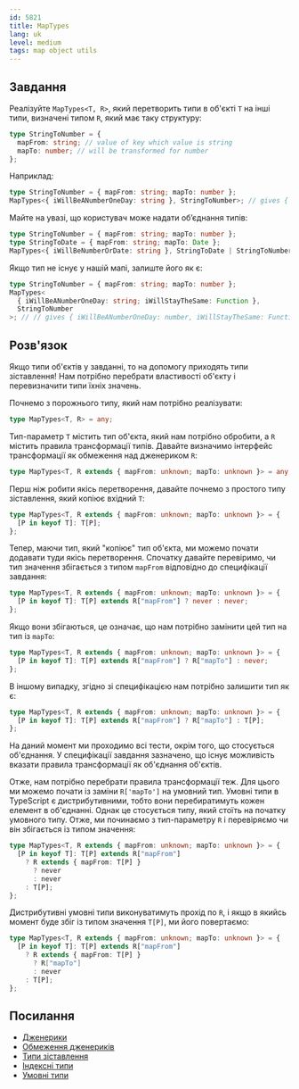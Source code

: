 ```yaml
---
id: 5821
title: MapTypes
lang: uk
level: medium
tags: map object utils
---
```


## Завдання

Реалізуйте `MapTypes<T, R>`, який перетворить типи в об'єкті `T` на інші типи,
визначені типом `R`, який має таку структуру:

```typescript
type StringToNumber = {
  mapFrom: string; // value of key which value is string
  mapTo: number; // will be transformed for number
};
```

Наприклад:

```typescript
type StringToNumber = { mapFrom: string; mapTo: number };
MapTypes<{ iWillBeANumberOneDay: string }, StringToNumber>; // gives { iWillBeANumberOneDay: number; }
```

Майте на увазі, що користувач може надати об’єднання типів:

```typescript
type StringToNumber = { mapFrom: string; mapTo: number };
type StringToDate = { mapFrom: string; mapTo: Date };
MapTypes<{ iWillBeNumberOrDate: string }, StringToDate | StringToNumber>; // gives { iWillBeNumberOrDate: number | Date; }
```

Якщо тип не існує у нашій мапі, залиште його як є:

```typescript
type StringToNumber = { mapFrom: string; mapTo: number };
MapTypes<
  { iWillBeANumberOneDay: string; iWillStayTheSame: Function },
  StringToNumber
>; // // gives { iWillBeANumberOneDay: number, iWillStayTheSame: Function }
```

## Розв'язок

Якщо типи об'єктів у завданні, то на допомогу приходять типи зіставлення!
Нам потрібно перебрати властивості об'єкту і перевизначити типи їхніх значень.

Почнемо з порожнього типу, який нам потрібно реалізувати:

```typescript
type MapTypes<T, R> = any;
```

Тип-параметр `T` містить тип об'єкта, який нам потрібно обробити, а `R` містить
правила трансформації типів. Давайте визначимо інтерфейс трансформації як обмеження
над дженериком `R`:

```typescript
type MapTypes<T, R extends { mapFrom: unknown; mapTo: unknown }> = any;
```

Перш ніж робити якісь перетворення, давайте почнемо з простого типу зіставлення,
який копіює вхідний `T`:

```typescript
type MapTypes<T, R extends { mapFrom: unknown; mapTo: unknown }> = {
  [P in keyof T]: T[P];
};
```

Тепер, маючи тип, який "копіює" тип об'єкта, ми можемо почати додавати туди якісь
перетворення. Спочатку давайте перевіримо, чи тип значення збігається з типом `mapFrom`
відповідно до специфікації завдання:

```typescript
type MapTypes<T, R extends { mapFrom: unknown; mapTo: unknown }> = {
  [P in keyof T]: T[P] extends R["mapFrom"] ? never : never;
};
```

Якщо вони збігаються, це означає, що нам потрібно замінити цей тип на тип із `mapTo`:

```typescript
type MapTypes<T, R extends { mapFrom: unknown; mapTo: unknown }> = {
  [P in keyof T]: T[P] extends R["mapFrom"] ? R["mapTo"] : never;
};
```

В іншому випадку, згідно зі специфікацією нам потрібно залишити тип як є:

```typescript
type MapTypes<T, R extends { mapFrom: unknown; mapTo: unknown }> = {
  [P in keyof T]: T[P] extends R["mapFrom"] ? R["mapTo"] : T[P];
};
```

На даний момент ми проходимо всі тести, окрім того, що стосується об'єднання.
У специфікації завдання зазначено, що існує можливість вказати правила трансформації
як об'єднання об'єктів.

Отже, нам потрібно перебрати правила трансформації теж. Для цього ми можемо почати
із заміни `R['mapTo']` на умовний тип. Умовні типи в TypeScript є дистрибутивними,
тобто вони перебиратимуть кожен елемент в об'єднанні. Однак це стосується типу,
який стоїть на початку умовного типу. Отже, ми починаємо з тип-параметру `R` і перевіряємо
чи він збігається із типом значення:

```typescript
type MapTypes<T, R extends { mapFrom: unknown; mapTo: unknown }> = {
  [P in keyof T]: T[P] extends R["mapFrom"]
    ? R extends { mapFrom: T[P] }
      ? never
      : never
    : T[P];
};
```

Дистрибутивні умовні типи виконуватимуть прохід по `R`, і якщо в якийсь момент
буде збіг із типом значення `T[P]`, ми його повертаємо:

```typescript
type MapTypes<T, R extends { mapFrom: unknown; mapTo: unknown }> = {
  [P in keyof T]: T[P] extends R["mapFrom"]
    ? R extends { mapFrom: T[P] }
      ? R["mapTo"]
      : never
    : T[P];
};
```

## Посилання

- [Дженерики](https://www.typescriptlang.org/docs/handbook/2/generics.html)
- [Обмеження дженериків](https://www.typescriptlang.org/docs/handbook/2/generics.html#generic-constraints)
- [Типи зіставлення](https://www.typescriptlang.org/docs/handbook/2/mapped-types.html)
- [Індексні типи](https://www.typescriptlang.org/docs/handbook/2/indexed-access-types.html)
- [Умовні типи](https://www.typescriptlang.org/docs/handbook/2/conditional-types.html)
